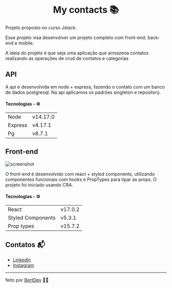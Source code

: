 <h1 align="center">My contacts 📚</h1> 

Projeto proposto no curso Jstack.

Esse projeto visa desenvolver um projeto completo com front-end, back-end e mobile.

A ideia do projeto é que seja uma aplicação que armazena contatos realizando as operações de crud de contatos e categorias 

## API

A api é desenvolvida em node + express, fazendo o contato com um banco de dados postgresql. Na api aplicamos os padrões singleton e repository.

#### Tecnologias - ⚙️

<table>
  <tr>
    <td>
      Node
    </td>
    <td>
      v14.17.0
    </td>
  </tr>
  <tr>
    <td>
      Express
    </td>
    <td>
      v4.17.1
    </td>
  </tr>
  <tr>
    <td>
      Pg
    </td>
    <td>
      v8.7.1
    </td>
  </tr>
</table>

## Front-end

![screenshot]()

O front-end é desenvolvido com react + styled components, utilizando componentes funcionais com hooks e PropTypes para tipar as props. O projeto foi iniciado usando CRA. 

#### Tecnologias - ⚙️

<table>
  <tr>
    <td>
      React
    </td>
    <td>
      v17.0.2
    </td>
  </tr>
  <tr>
    <td>
      Styled Components
    </td>
    <td>
      v5.3.1
    </td>
  </tr>
  <tr>
    <td>
      Prop types
    </td>
    <td>
      v15.7.2
    </td>
  </tr>
</table>





## Contatos 📬

- [LinkedIn](https://www.linkedin.com/in/herbert-henrique-b8aaa91a4/)
- [Instagram](https://www.instagram.com/bert.js/)

---
feito por [BertDev](https://github.com/bertdev) 🧙‍♂️
